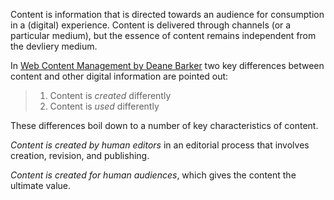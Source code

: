 Content is information that is directed towards an audience for consumption in a (digital) experience. Content is delivered through channels (or a particular medium), but the essence of content remains independent from the devliery medium.

In [Web Content Management by Deane Barker](https://www.safaribooksonline.com/library/view/web-content-management/9781491908112/ch01.html) two key differences between content and other digital information are pointed out:

> 1. Content is *created* differently
> 2. Content is *used* differently

These differences boil down to a number of key characteristics of content.

*Content is created by human editors* in an editorial process that involves creation, revision, and publishing.

*Content is created for human audiences*, which gives the content the ultimate value.